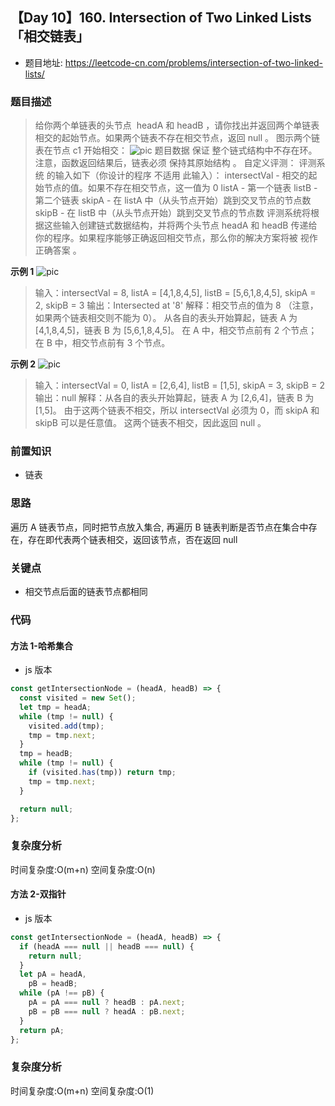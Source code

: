 ## 【Day 10】160. Intersection of Two Linked Lists「相交链表」

- 题目地址: https://leetcode-cn.com/problems/intersection-of-two-linked-lists/

### 题目描述

> 给你两个单链表的头节点  headA 和 headB ，请你找出并返回两个单链表相交的起始节点。如果两个链表不存在相交节点，返回 null 。
> 图示两个链表在节点 c1 开始相交：
> ![pic](https://assets.leetcode-cn.com/aliyun-lc-upload/uploads/2018/12/14/160_statement.png)
> 题目数据 保证 整个链式结构中不存在环。
> 注意，函数返回结果后，链表必须 保持其原始结构 。
> 自定义评测：
> 评测系统 的输入如下（你设计的程序 不适用 此输入）：
> intersectVal - 相交的起始节点的值。如果不存在相交节点，这一值为 0
> listA - 第一个链表
> listB - 第二个链表
> skipA - 在 listA 中（从头节点开始）跳到交叉节点的节点数
> skipB - 在 listB 中（从头节点开始）跳到交叉节点的节点数
> 评测系统将根据这些输入创建链式数据结构，并将两个头节点 headA 和 headB 传递给你的程序。如果程序能够正确返回相交节点，那么你的解决方案将被 视作正确答案 。

**示例 1**
![pic](https://assets.leetcode.com/uploads/2021/03/05/160_example_1_1.png)

> 输入：intersectVal = 8, listA = [4,1,8,4,5], listB = [5,6,1,8,4,5], skipA = 2, skipB = 3
> 输出：Intersected at '8'
> 解释：相交节点的值为 8 （注意，如果两个链表相交则不能为 0）。
> 从各自的表头开始算起，链表 A 为 [4,1,8,4,5]，链表 B 为 [5,6,1,8,4,5]。
> 在 A 中，相交节点前有 2 个节点；在 B 中，相交节点前有 3 个节点。

**示例 2**
![pic](https://assets.leetcode-cn.com/aliyun-lc-upload/uploads/2018/12/14/160_example_3.png)

> 输入：intersectVal = 0, listA = [2,6,4], listB = [1,5], skipA = 3, skipB = 2
> 输出：null
> 解释：从各自的表头开始算起，链表 A 为 [2,6,4]，链表 B 为 [1,5]。
> 由于这两个链表不相交，所以 intersectVal 必须为 0，而 skipA 和 skipB 可以是任意值。
> 这两个链表不相交，因此返回 null 。

### 前置知识

- 链表

### 思路

遍历 A 链表节点，同时把节点放入集合, 再遍历 B 链表判断是否节点在集合中存在，存在即代表两个链表相交，返回该节点，否在返回 null

### 关键点

- 相交节点后面的链表节点都相同

### 代码

#### 方法 1-哈希集合

- js 版本

```js
const getIntersectionNode = (headA, headB) => {
  const visited = new Set();
  let tmp = headA;
  while (tmp != null) {
    visited.add(tmp);
    tmp = tmp.next;
  }
  tmp = headB;
  while (tmp != null) {
    if (visited.has(tmp)) return tmp;
    tmp = tmp.next;
  }

  return null;
};
```

### 复杂度分析

时间复杂度:O(m+n)
空间复杂度:O(n)

#### 方法 2-双指针

- js 版本

```js
const getIntersectionNode = (headA, headB) => {
  if (headA === null || headB === null) {
    return null;
  }
  let pA = headA,
    pB = headB;
  while (pA !== pB) {
    pA = pA === null ? headB : pA.next;
    pB = pB === null ? headA : pB.next;
  }
  return pA;
};
```

### 复杂度分析

时间复杂度:O(m+n)
空间复杂度:O(1)
